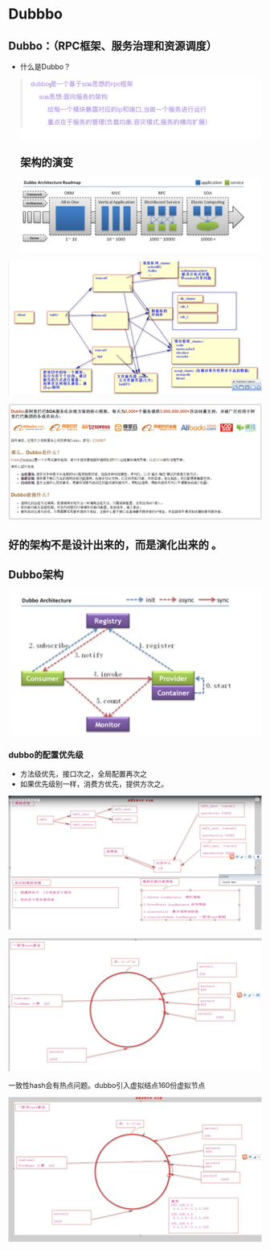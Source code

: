 # Dubbbo

## Dubbo：（RPC框架、服务治理和资源调度）

* 什么是Dubbo？

  ![image-20210516105209144](dubbo.assets/image-20210516105209144.png)

  ## 架构的演变

  ![image-20210516135356629](dubbo.assets/image-20210516135356629.png)



![image-20210516105740161](dubbo.assets/image-20210516105740161.png)



![image-20210516134701602](dubbo.assets/image-20210516134701602.png)

## 好的架构不是设计出来的，而是演化出来的 。

## Dubbo架构

![image-20210516135607935](dubbo.assets/image-20210516135607935.png)



### dubbo的配置优先级

* 方法级优先，接口次之，全局配置再次之
* 如果优先级别一样，消费方优先，提供方次之。





![image-20210521155643898](dubbo.assets/image-20210521155643898.png)

![image-20210521155550246](dubbo.assets/image-20210521155550246.png)



一致性hash会有热点问题。dubbo引入虚拟结点160份虚拟节点 

![image-20210521155912271](dubbo.assets/image-20210521155912271.png)















